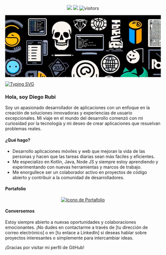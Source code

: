 <p align="center">
    <a href="https://github.com/Drubico/Drubico/graphs/contributors"><img src="https://img.shields.io/github/contributors/Drubico/Drubico?color=blue"></a>
    <a href="https://github.com/Drubico/Drubico/stargazers"><img src="https://img.shields.io/github/stars/Drubico/Drubico.svg?logo=github"></a>
    <img src="https://visitor-badge.laobi.icu/badge?page_id=Drubico.Drubico" alt="visitors"/>   
</p>

<div style="width: 100%; max-height: 200px; overflow: hidden;">
  <img src="./src/ia_img.jpg" alt="Descripción de la imagen" style="width: auto; height: 100%;">
</div>



[![Typing SVG](https://readme-typing-svg.demolab.com?font=Fira+Code&pause=1000&color=F707DE&random=false&width=435&lines=Hola+mi+nombre+es+Diego;Bienvenido+a+mi+perfil)](https://git.io/typing-svg)

### Hola, soy Diego Rubi

Soy un apasionado desarrollador de aplicaciones con un enfoque en la creación de soluciones innovadoras y experiencias de usuario excepcionales. Mi viaje en el mundo del desarrollo comenzó con mi curiosidad por la tecnología y mi deseo de crear aplicaciones que resuelvan problemas reales.

#### ¿Qué hago?

- Desarrollo aplicaciones móviles y web que mejoran la vida de las personas y hacen que las tareas diarias sean más fáciles y eficientes.
- Me especializo en Kotlin, Java, Node JS y siempre estoy aprendiendo y experimentando con nuevas herramientas y marcos de trabajo.
- Me enorgullece ser un colaborador activo en proyectos de código abierto y contribuir a la comunidad de desarrolladores.

#### Portafolio

<div style="text-align: center;">
  <a href="https://drubico.github.io/portfolio/">
    <img src="https://cdn-icons-png.flaticon.com/512/6361/6361498.png" alt="Icono de Portafolio" width="150" height="150">
  </a>
</div>

#### Conversemos

Estoy siempre abierto a nuevas oportunidades y colaboraciones emocionantes. ¡No dudes en contactarme a través de [tu dirección de correo electrónico] o en [tu enlace a LinkedIn] si deseas hablar sobre proyectos interesantes o simplemente para intercambiar ideas.

¡Gracias por visitar mi perfil de GitHub!
